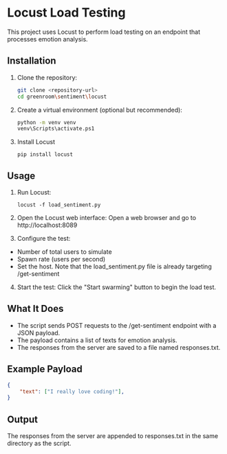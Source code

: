# Locust Load Testing

This project uses Locust to perform load testing on an endpoint that processes emotion analysis.

## Installation

1.  Clone the repository:
    ```sh
    git clone <repository-url>
    cd greenroom\sentiment\locust
    ```
2.  Create a virtual environment (optional but recommended):
    ```sh
    python -m venv venv
    venv\Scripts\activate.ps1
    ```
3.  Install Locust

    ```pip install locust```


## Usage
1. Run Locust:

    ```locust -f load_sentiment.py```

2. Open the Locust web interface: 
Open a web browser and go to http://localhost:8089

3. Configure the test:

- Number of total users to simulate
- Spawn rate (users per second)
- Set the host. Note that the load_sentiment.py file is already targeting /get-sentiment

4. Start the test:
Click the "Start swarming" button to begin the load test.

## What It Does

- The script sends POST requests to the /get-sentiment endpoint with a JSON payload.
- The payload contains a list of texts for emotion analysis.
- The responses from the server are saved to a file named responses.txt.

## Example Payload
    
```json
{
    "text": ["I really love coding!"],
}
```

## Output
    
The responses from the server are appended to responses.txt in the same directory as the script.
